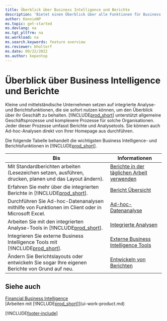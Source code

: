 ```yaml
---
title: Überblick über Business Intelligence und Berichte
description: 'Bietet einen Überblick über alle Funktionen für Business Intelligence und Reporting, die in Business Central unterstützt werden.'
author: KennieNP
ms.topic: get-started
ms.devlang: na
ms.tgt_pltfrm: na
ms.workload: na
ms.search.keywords: feature overview
ms.reviewer: bholtorf
ms.date: 09/22/2022
ms.author: kepontop
---
```

# <a name="business-intelligence-and-reporting-overview"></a>Überblick über Business Intelligence und Berichte

Kleine und mittelständische Unternehmen setzen auf integrierte Analyse- und Berichtsfunktionen, die sie sofort nutzen können, um den Überblick über ihr Geschäft zu behalten. [!INCLUDE[prod_short](includes/prod_short.md)] unterstützt allgemeine Geschäftsprozesse und komplexere Prozesse für solche Organisationen. Jeder dieser Prozesse umfasst Berichte und Analysetools. Sie können auch Ad-hoc-Analysen direkt von Ihrer Homepage aus durchführen.  

Die folgende Tabelle behandelt die wichtigsten Business Intelligence- und Berichtsfunktionen in [!INCLUDE[prod_short](includes/prod_short.md)].

| Bis | Informationen |
| --- | --- |
| Mit Standardberichten arbeiten (Lesezeichen setzen, ausführen, drucken, planen und das Layout ändern). | [Berichte in der täglichen Arbeit verwenden](reports-use-reports.md) |
| Erfahren Sie mehr über die integrierten Berichte in [!INCLUDE[prod_short](includes/prod_short.md)]. |[Bericht Übersicht](reports-available-reports.md)|
| Durchführen Sie Ad-hoc-Datenanalysen mithilfe von Funktionen im Client oder in Microsoft Excel. | [Ad-hoc-Datenanalyse](reports-adhoc-analysis.md) |
| Arbeiten Sie mit den integrierten Analyse-Tools in [!INCLUDE[prod_short](includes/prod_short.md)].| [Integrierte Analysen](reports-built-in-analytics.md) |
| Integrieren Sie externe Business Intelligence Tools mit [!INCLUDE[prod_short](includes/prod_short.md)].| [Externe Business Intelligence Tools](reports-external-analysis.md) |
|Ändern Sie Berichtslayouts oder entwickeln Sie sogar Ihre eigenen Berichte von Grund auf neu. |[Entwickeln von Berichten](reports-develop-reports.md)|

## <a name="see-also"></a>Siehe auch

[Financial Business Intelligence](bi.md)  
[Arbeiten mit [!INCLUDE[prod_short](includes/prod_short.md)]](ui-work-product.md)  

[!INCLUDE[footer-include](includes/footer-banner.md)]
